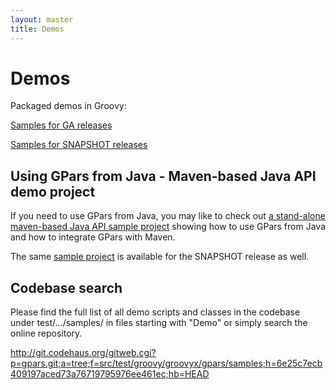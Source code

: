 ```yaml
---
layout: master
title: Demos
---
```


# Demos

Packaged demos in Groovy:

[Samples for GA releases](http://gpars.org/download/1.2.1/gpars-samples-1.2.1.zip)

[Samples for SNAPSHOT releases](http://bamboo.ci.codehaus.org/browse/GPARS-DEF/latest/artifact)

## Using GPars from Java - Maven-based Java API demo project

If you need to use GPars from Java, you may like to check out [a stand-alone
maven-based Java API sample project](http://gpars.org/download/1.2.1/gpars-mvn-java-demo-1.2.1.zip) showing how to use GPars from Java and how to
integrate GPars with Maven.

The same [sample project](http://bamboo.ci.codehaus.org/browse/GPARS-DEF/latest/artifact) is available for the SNAPSHOT release as well.

## Codebase search

Please find the full list of all demo scripts and classes in the codebase
under test/.../samples/ in files starting with "Demo" or simply search the
online repository.

<http://git.codehaus.org/gitweb.cgi?p=gpars.git;a=tree;f=src/test/groovy/groovyx/gpars/samples;h=6e25c7ecb409197aced73a76719795976ee461ec;hb=HEAD>
